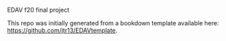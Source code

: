 EDAV f20 final project

This repo was initially generated from a bookdown template available here: https://github.com/jtr13/EDAVtemplate.
